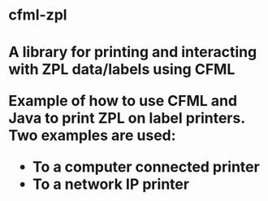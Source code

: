 # cfml-zpl
<h1>A library for printing and interacting with ZPL data/labels using CFML</1>

Example of how to use CFML and Java to print ZPL on label printers. Two examples are used:
- To a computer connected printer
- To a network IP printer
